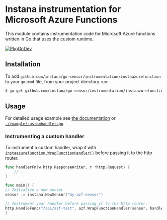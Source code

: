 Instana instrumentation for Microsoft Azure Functions
=====================================================

This module contains instrumentation code for Microsoft Azure functions written in Go that uses the custom runtime.

[![PkgGoDev](https://pkg.go.dev/badge/github.com/instana/go-sensor/instrumentation/instaazurefuntion)](https://pkg.go.dev/github.com/instana/go-sensor/instrumentation/instaazurefunction)

Installation
------------

To add `github.com/instana/go-sensor/instrumentation/instaazurefunction` to your `go.mod` file, from your project directory
run:

```bash
$ go get github.com/instana/go-sensor/instrumentation/instaazurefunction
```

Usage
-----

For detailed usage example see [the documentation][godoc] or [`./example/customhandler.go`](./example/customhandler.go).

### Instrumenting a custom handler

To instrument a custom handler, wrap it with [`instaazurefunction.WrapFunctionHandler()`][instaazurefunction.WrapFunctionHandler] before passing 
it to the http router. 

```go
func handlerFn(w http.ResponseWriter, r *http.Request) {
	// ...
}

func main() {
// Initialize a new sensor.
sensor := instana.NewSensor("my-azf-sensor")

// Instrument your handler before passing it to the http router.
http.HandleFunc("/api/azf-test", azf.WrapFunctionHandler(sensor, handlerFn))
}
```

[godoc]: https://pkg.go.dev/github.com/instana/go-sensor/instrumentation/instaazurefunction
[instaazurefunction.WrapFunctionHandler]: https://pkg.go.dev/github.com/instana/go-sensor/instrumentation/instaazurefunction#WrapFunctionHandler
